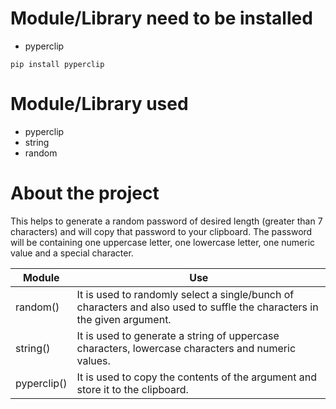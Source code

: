 # Module/Library need to be installed 
- pyperclip
```
pip install pyperclip
```
# Module/Library used
- pyperclip
- string
- random

# About the project
This helps to generate a random password of desired length (greater than 7 characters) and will copy that password to your clipboard.
The password will be containing one uppercase letter, one lowercase letter, one numeric value and a special character.

|Module |Use |
|--- |--- |
|random()|It is used to randomly select a single/bunch of characters and also used to suffle the characters in the given argument.|
|string()|It is used to generate a string of uppercase characters, lowercase characters and numeric values.|
|pyperclip()|It is used to copy the contents of the argument and store it to the clipboard.|

